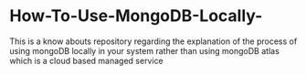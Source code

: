 # How-To-Use-MongoDB-Locally-
This is a know abouts repository regarding the explanation of the process of using mongoDB locally in your system rather than using mongoDB atlas which is a cloud based managed service 

